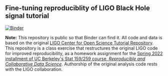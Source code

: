 ## Fine-tuning reproduciblity of LIGO Black Hole signal tutorial

[![Binder](https://mybinder.org/badge_logo.svg)](https://mybinder.org/v2/gh/UCB-stat-159-s22/hw05-Gordon-Tsai.git/HEAD)

**Note:** This repository is public so that Binder can find it. All code and data is based on the original [LIGO Center for Open Science Tutorial Repository](https://github.com/losc-tutorial/LOSC_Event_tutorial). This repository is a class exercise that restructures the original LIGO code for improved reproducibility, as a homework assignment for the [Spring 2022 installment of UC Berkeley's Stat 159/259 course, _Reproducible and Collaborative Data Science_](https://ucb-stat-159-s22.github.io). Authorship of the original analysis code rests with the LIGO collaboration.
